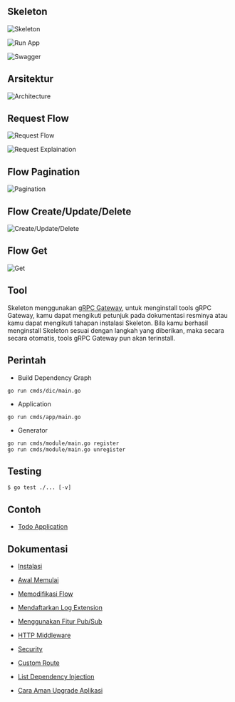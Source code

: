 ## Skeleton

![Skeleton](assets/imgs/register.png)

![Run App](assets/imgs/app.png)

![Swagger](assets/imgs/swagger.png)

## Arsitektur

![Architecture](assets/imgs/architecture.png)

## Request Flow

![Request Flow](assets/imgs/flow.png)

![Request Explaination](assets/imgs/explain.png)

## Flow Pagination

![Pagination](assets/imgs/paginated.png)

## Flow Create/Update/Delete

![Create/Update/Delete](assets/imgs/create.png)

## Flow Get

![Get](assets/imgs/get.png)

## Tool

Skeleton menggunakan [gRPC Gateway](https://github.com/grpc-ecosystem/grpc-gateway), untuk menginstall tools gRPC Gateway, kamu dapat mengikuti petunjuk pada dokumentasi resminya atau kamu dapat mengikuti tahapan instalasi Skeleton. Bila kamu berhasil menginstall Skeleton sesuai dengan langkah yang diberikan, maka secara secara otomatis, tools gRPC Gateway pun akan terinstall.

## Perintah

- Build Dependency Graph

```
go run cmds/dic/main.go
```

- Application

```
go run cmds/app/main.go
```

- Generator

```
go run cmds/module/main.go register
go run cmds/module/main.go unregister
```

## Testing

```
$ go test ./... [-v]
```

## Contoh

- [Todo Application](https://github.com/KejawenLab/skeleton-todo)

## Dokumentasi

- [Instalasi](docs/install.md)

- [Awal Memulai](docs/basic_usage.md)

- [Memodifikasi Flow](docs/flow_modification.md)

- [Mendaftarkan Log Extension](docs/log_extension.md)

- [Menggunakan Fitur Pub/Sub](docs/pub_sub.md)

- [HTTP Middleware](docs/http_middleware.md)

- [Security](docs/security.md)

- [Custom Route](docs/custom_route.md)

- [List Dependency Injection](docs/dic.md)

- [Cara Aman Upgrade Aplikasi](upgrade.md)
